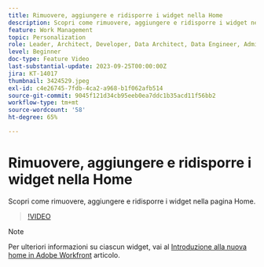```yaml
---
title: Rimuovere, aggiungere e ridisporre i widget nella Home
description: Scopri come rimuovere, aggiungere e ridisporre i widget nella pagina Home.
feature: Work Management
topic: Personalization
role: Leader, Architect, Developer, Data Architect, Data Engineer, Admin, User
level: Beginner
doc-type: Feature Video
last-substantial-update: 2023-09-25T00:00:00Z
jira: KT-14017
thumbnail: 3424529.jpeg
exl-id: c4e26745-7fdb-4ca2-a968-b1f062afb514
source-git-commit: 9045f121d34cb95eeb0ea7ddc1b35acd11f56bb2
workflow-type: tm+mt
source-wordcount: '58'
ht-degree: 65%

---
```


# Rimuovere, aggiungere e ridisporre i widget nella Home

Scopri come rimuovere, aggiungere e ridisporre i widget nella pagina Home.

>[!VIDEO](https://video.tv.adobe.com/v/3424529/?quality=12&learn=on)


>[!NOTE]
>
> Per ulteriori informazioni su ciascun widget, vai al [Introduzione alla nuova home in Adobe Workfront](https://experienceleague.adobe.com/docs/workfront/using/basics/home/new-home/get-started-with-new-home.html?lang=en) articolo.

